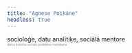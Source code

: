 ```yaml
---
title: "Agnese Poikāne"
headless: true
---
```


socioloģe, datu analītiķe, sociālā mentore
</br>
<span style="color: grey; font-size:0.5em;">datos balstīta sociālo problēmu risināšana</span>

